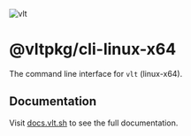 ![vlt](https://github.com/user-attachments/assets/345949ff-7150-4b97-856d-c7e42c2a4db5)

# @vltpkg/cli-linux-x64

The command line interface for `vlt` (linux-x64).

## Documentation

Visit [docs.vlt.sh](https://docs.vlt.sh) to see the full documentation.
